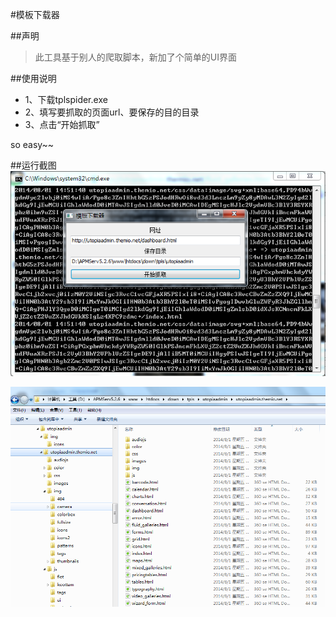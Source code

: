 #模板下载器

##声明
> 此工具基于别人的爬取脚本，新加了个简单的UI界面

##使用说明
- 1、下载tplspider.exe
- 2、填写要抓取的页面url、要保存的目的目录
- 3、点击“开始抓取”

so easy~~

##运行截图
![运行界面](assets/help.png)

![爬取结果](assets/result.png)